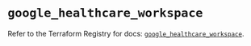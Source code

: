 # `google_healthcare_workspace`

Refer to the Terraform Registry for docs: [`google_healthcare_workspace`](https://registry.terraform.io/providers/hashicorp/google/6.46.0/docs/resources/healthcare_workspace).
